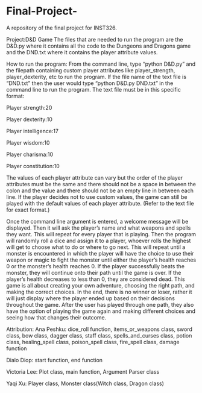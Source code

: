 # Final-Project-
A repository of the final project for INST326.

Project:D&D Game 
The files that are needed to run the program are the D&D.py where it contains all the code to the Dungeons and Dragons game and the DND.txt where it contains the player attribute values.


How to run the program: 
From the command line, type “python D&D.py” and the filepath containing custom player attributes like player_strength, player_dexterity, etc to run the program. If the file name of the text file is “DND.txt” then the user would type “python D&D.py DND.txt” in the command line to run the program.
The text file must be in this specific format: 

Player strength:20

Player dexterity:10

Player intelligence:17

Player wisdom:10

Player charisma:10

Player constitution:10

The values of each player attribute can vary but the order of the player attributes must be the same and there should not be a space in between the colon and the value and there should not be an empty line in between each line. If the player decides not to use custom values, the game can still be played with the default values of each player attribute. (Refer to the text file for exact format.)

Once the command line argument is entered, a welcome message will be displayed. Then it will ask the player’s name and what weapons and spells they want. This will repeat for every player that is playing. Then the program will randomly roll a dice and assign it to a player, whoever rolls the highest will get to choose what to do or where to go next. This will repeat until a monster is encountered in which the player will have the choice to use their weapon or magic to fight the monster until either the player’s health reaches 0 or the monster’s health reaches 0. If the player successfully beats the monster, they will continue onto their path until the game is over. If the player’s health decreases to less than 0, they are considered dead. This game is all about creating your own adventure, choosing the right path, and making the correct choices. In the end, there is no winner or loser, rather it will just display where the player ended up based on their decisions throughout the game. After the user has played through one path, they also have the option of playing the game again and making different choices and seeing how that changes their outcome.

Attribution:
Ana Peshku: dice_roll function, items_or_weapons class, sword class, bow class, dagger class, staff class, spells_and_curses class, potion class, healing_spell class, poison_spell class, fire_spell class, damage function

Dialo Diop: start function, end function 

Victoria Lee: Plot class, main function, Argument Parser class

Yaqi Xu: Player class, Monster class(Witch class, Dragon class)

